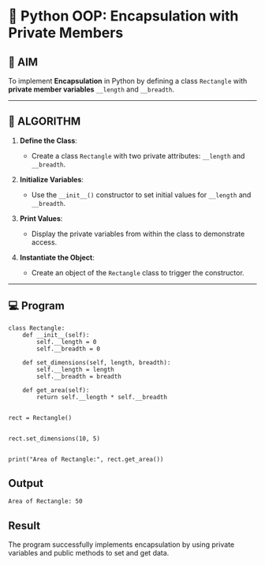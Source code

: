 # 🐍 Python OOP: Encapsulation with Private Members

## 🎯 AIM

To implement **Encapsulation** in Python by defining a class `Rectangle` with **private member variables** `__length` and `__breadth`.

---

## 🧠 ALGORITHM

1. **Define the Class**:
   - Create a class `Rectangle` with two private attributes: `__length` and `__breadth`.

2. **Initialize Variables**:
   - Use the `__init__()` constructor to set initial values for `__length` and `__breadth`.

3. **Print Values**:
   - Display the private variables from within the class to demonstrate access.

4. **Instantiate the Object**:
   - Create an object of the `Rectangle` class to trigger the constructor.

---

## 💻 Program
```
class Rectangle:
    def __init__(self):
        self.__length = 0
        self.__breadth = 0

    def set_dimensions(self, length, breadth):
        self.__length = length
        self.__breadth = breadth

    def get_area(self):
        return self.__length * self.__breadth


rect = Rectangle()


rect.set_dimensions(10, 5)


print("Area of Rectangle:", rect.get_area())
```


## Output
```
Area of Rectangle: 50
```

## Result

The program successfully implements encapsulation by using private variables and public methods to set and get data.
